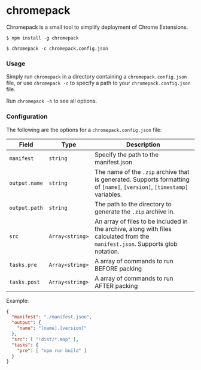 # chromepack

Chromepack is a small tool to simplify deployment of Chrome Extensions.

`$ npm install -g chromepack`

`$ chromepack -c chromepack.config.json`

### Usage

Simply run `chromepack` in a directory containing a `chromepack.config.json` file, or use `chromepack -c` to specify a path to your `chromepack.config.json` file.

Run `chromepack -h` to see all options.

### Configuration

The following are the options for a `chromepack.config.json` file:

| Field | Type | Description |
|-------|------|-------------|
| `manifest` | `string` | Specify the path to the manifest.json |
| `output.name` | `string` | The name of the `.zip` archive that is generated. Supports formatting of `[name]`, `[version]`, `[timestamp]` variables. |
| `output.path` | `string` | The path to the directory to generate the `.zip` archive in. |
| `src` | `Array<string>` | An array of files to be included in the archive, along with files calculated from the `manifest.json`. Supports glob notation. |
| `tasks.pre` | `Array<string>` | A array of commands to run BEFORE packing |
| `tasks.post` | `Array<string>` | A array of commands to run AFTER packing |

Example:

```json
{
  "manifest": "./manifest.json",
  "output": {
    "name": "[name].[version]"
  },
  "src": [ "!dist/*.map" ],
  "tasks": {
    "pre": [ "npm run build" ]
  }
}
```